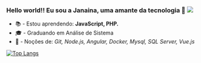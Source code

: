 ### Hello world!! Eu sou a Janaina, uma amante da tecnologia 👋 ![](https://komarev.com/ghpvc/?username=janainaborges&color=blue)

<!--
**janainaborges/janainaborges** is a ✨ _special_ ✨ repository because its `README.md` (this file) appears on your GitHub profile.

Here are some ideas to get you started:

- 🔭 I’m currently working on ...
- 🌱 I’m currently learning ...
- 👯 I’m looking to collaborate on ...
- 🤔 I’m looking for help with ...
- 💬 Ask me about ...
- 📫 How to reach me: ...
- 😄 Pronouns: ...
- ⚡ Fun fact: ...
-->
- 📚 - Estou aprendendo: **JavaScript, PHP.**
- 🎓 - Graduando em Análise de Sistema
- 🌱 - Noções de: *Git, Node.js, Angular, Docker, Mysql, SQL Server, Vue.js*

[![Top Langs](https://github-readme-stats.vercel.app/api/top-langs/?username=janainaborges&layout=compact)](https://github.com/janainaborges/github-readme-stats)



